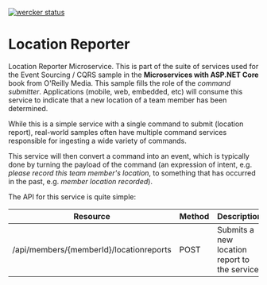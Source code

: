 
[![wercker status](https://app.wercker.com/status/e4b3fc720fe1dd78448db63586a6b4c3/m/master "wercker status")](https://app.wercker.com/project/byKey/e4b3fc720fe1dd78448db63586a6b4c3)

# Location Reporter
Location Reporter Microservice. This is part of the suite of services used for the Event Sourcing / CQRS sample in the **Microservices with ASP.NET Core** book from O'Reilly Media. This sample fills the role of the _command submitter_. Applications (mobile, web, embedded, etc) will consume this service to indicate that a new location of a team member has been determined. 

While this is a simple service with a single command to submit (location report), real-world samples often have multiple command services responsible for ingesting a wide variety of commands. 

This service will then convert a command into an event, which is typically done by turning the payload of the command (an expression of intent, e.g. _please record this team member's location_, to something that has occurred in the past, e.g. _member location recorded_).

The API for this service is quite simple:

|Resource|Method|Description|
|---|---|---|
|/api/members/{memberId}/locationreports|POST|Submits a new location report to the service|


